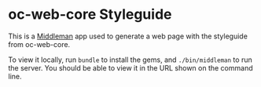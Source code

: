 # oc-web-core Styleguide

This is a [Middleman](http://middlemanapp.com/basics/asset-pipeline/) app used
to generate a web page with the styleguide from oc-web-core.

To view it locally, run `bundle` to install the gems, and `./bin/middleman` to
run the server. You should be able to view it in the URL shown on the command
line.
